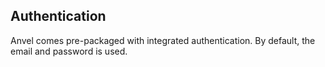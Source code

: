 ## Authentication

Anvel comes pre-packaged with integrated authentication. By default, the email and password is used.